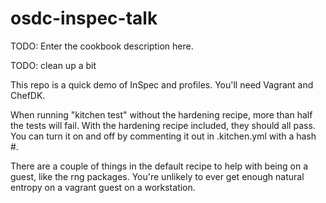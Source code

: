 # osdc-inspec-talk

TODO: Enter the cookbook description here.

TODO: clean up a bit

This repo is a quick demo of InSpec and profiles. You'll need Vagrant and ChefDK.

When running "kitchen test" without the hardening recipe, more than half the tests will fail.
With the hardening recipe included, they should all pass. You can turn it on and off by commenting it out in .kitchen.yml with a hash #.

There are a couple of things in the default recipe to help with being on a guest, like the rng packages. You're unlikely to ever get enough natural entropy on a vagrant guest on a workstation.


